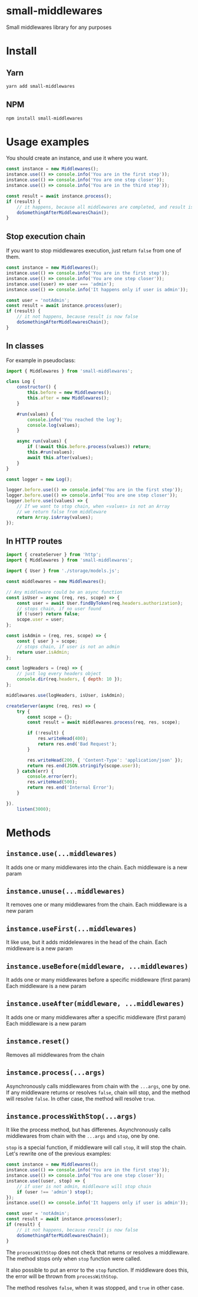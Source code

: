 # small-middlewares
Small middlewares library for any purposes

# Install
## Yarn
```sh
yarn add small-middlewares
```
## NPM
```sh
npm install small-middlewares
```

# Usage examples
You should create an instance, and use it where you want.

```js
const instance = new Middlewares();
instance.use(() => console.info('You are in the first step'));
instance.use(() => console.info('You are one step closer'));
instance.use(() => console.info('You are in the third step'));

const result = await instance.process();
if (result) {
	// it happens, because all middlewares are completed, and result is true
	doSomethingAfterMiddlewaresChain();
}
```

## Stop execution chain
If you want to stop middlewares execution, just return `false` from one of them.

```js
const instance = new Middlewares();
instance.use(() => console.info('You are in the first step'));
instance.use(() => console.info('You are one step closer'));
instance.use((user) => user === 'admin');
instance.use(() => console.info('It happens only if user is admin'));

const user = 'notAdmin';
const result = await instance.process(user);
if (result) {
	// it not happens, because result is now false
	doSomethingAfterMiddlewaresChain();
}
```

## In classes

For example in pseudoclass:
```js
import { Middlewares } from 'small-middlewares';

class Log {
	constructor() {
		this.before = new Middlewares();
		this.after = new Middlewares();
	}

	#run(values) {
		console.info('You reached the log');
		console.log(values);
	}

	async run(values) {
		if (!await this.before.process(values)) return;
		this.#run(values);
		await this.after(values);
	}
}

const logger = new Log();

logger.before.use(() => console.info('You are in the first step'));
logger.before.use(() => console.info('You are one step closer'));
logger.before.use((values) => {
	// If we want to stop chain, when «values» is not an Array
	// we return false from middleware
	return Array.isArray(values);
});
```

## In HTTP routes
```js
import { createServer } from 'http';
import { Middlewares } from 'small-middlewares';

import { User } from './storage/models.js';

const middlewares = new Middlewares();

// Any middleware could be an async function
const isUser = async (req, res, scope) => {
	const user = await User.findByToken(req.headers.authorization);
	// stops chain, if no user found
	if (!user) return false;
	scope.user = user;
};

const isAdmin = (req, res, scope) => {
	const { user } = scope;
	// stops chain, if user is not an admin
	return user.isAdmin;
};

const logHeaders = (req) => {
	// just log every headers object
	console.dir(req.headers, { depth: 10 });
};

middlewares.use(logHeaders, isUser, isAdmin);

createServer(async (req, res) => {
	try {
		const scope = {};
		const result = await middlewares.process(req, res, scope);

		if (!result) {
			res.writeHead(400);
			return res.end('Bad Request');
		}

		res.writeHead(200, { 'Content-Type': 'application/json' });
		return res.end(JSON.stringify(scope.user));
	} catch(err) {
		console.error(err);
		res.writeHead(500);
		return res.end('Internal Error');
	}

}).
	listen(3000);
```

# Methods
## `instance.use(...middlewares)`
It adds one or many middlewares into the chain.
Each middleware is a new param

## `instance.unuse(...middlewares)`
It removes one or many middlewares from the chain.
Each middleware is a new param

## `instance.useFirst(...middlewares)`
It like use, but it adds middelewares in the head of the chain.
Each middleware is a new param

## `instance.useBefore(middleware, ...middlewares)`
It adds one or many middlewares before a specific middleware (first param)
Each middleware is a new param

## `instance.useAfter(middleware, ...middlewares)`
It adds one or many middlewares after a specific middleware (first param)
Each middleware is a new param

## `instance.reset()`
Removes all middlewares from the chain

## `instance.process(...args)`
Asynchronously calls middlewares from chain with the `...args`, one by one.
If any middleware returns or resolves `false`, chain will stop, and the method will resolve `false`.
In other case, the method will resolve `true`.

## `instance.processWithStop(...args)`
It like the process method, but has differenes.
Asynchronously calls middlewares from chain with the `...args` and `stop`, one by one.

`stop` is a special function, if middleware will call `stop`, it will stop the chain.
Let's rewrite one of the previous examples:
```js
const instance = new Middlewares();
instance.use(() => console.info('You are in the first step'));
instance.use(() => console.info('You are one step closer'));
instance.use((user, stop) => {
	// if user is not admin, middleware will stop chain
	if (user !== 'admin') stop();
});
instance.use(() => console.info('It happens only if user is admin'));

const user = 'notAdmin';
const result = await instance.process(user);
if (result) {
	// it not happens, because result is now false
	doSomethingAfterMiddlewaresChain();
}
```

The `processWithStop` does not check that returns or resolves a middleware.
The method stops only when `stop` function were called.

It also possible to put an error to the `stop` function.
If middleware does this, the error will be thrown from `processWithStop`.

The method resolves `false`, when it was stopped, and `true` in other case.


